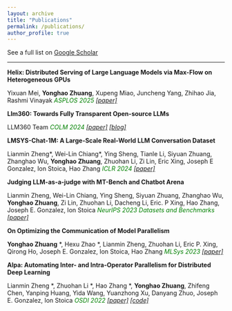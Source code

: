 ```yaml
---
layout: archive
title: "Publications"
permalink: /publications/
author_profile: true
---
```

<script async defer src="https://buttons.github.io/buttons.js"></script>

See a full list on [Google Scholar](https://scholar.google.com/citations?user=oh297TsAAAAJ)

---

**Helix: Distributed Serving of Large Language Models via Max-Flow on Heterogeneous GPUs**

Yixuan Mei, **Yonghao Zhuang**, Xupeng Miao, Juncheng Yang, Zhihao Jia, Rashmi Vinayak
<span style="color:green; font-style:italic">ASPLOS 2025
[[paper]](https://arxiv.org/abs/2406.01566)

**Llm360: Towards Fully Transparent Open-source LLMs**

LLM360 Team
<span style="color:green; font-style:italic">COLM 2024
[[paper]](https://openreview.net/pdf?id=QdWhj0QZFw) [[blog]](https://www.llm360.ai/blog/introducing-llm360-fully-transparent-open-source-llms.html)

**LMSYS-Chat-1M: A Large-Scale Real-World LLM Conversation Dataset**

Lianmin Zheng*, Wei-Lin Chiang*, Ying Sheng, Tianle Li, Siyuan Zhuang, Zhanghao Wu, **Yonghao Zhuang**, Zhuohan Li, Zi Lin, Eric Xing, Joseph E Gonzalez, Ion Stoica, Hao Zhang
<span style="color:green; font-style:italic">ICLR 2024
[[paper]](https://openreview.net/pdf?id=BOfDKxfwt0)

**Judging LLM-as-a-judge with MT-Bench and Chatbot Arena**

Lianmin Zheng, Wei-Lin Chiang, Ying Sheng, Siyuan Zhuang, Zhanghao Wu, **Yonghao Zhuang**, Zi Lin, Zhuohan Li, Dacheng Li, Eric. P Xing, Hao Zhang, Joseph E. Gonzalez, Ion Stoica
<span style="color:green; font-style:italic">NeurIPS 2023 Datasets and Benchmarks
[[paper]](https://arxiv.org/abs/2306.05685)

**On Optimizing the Communication of Model Parallelism**

**Yonghao Zhuang** *, Hexu Zhao *, Lianmin Zheng, Zhuohan Li, Eric P. Xing, Qirong Ho, Joseph E. Gonzalez, Ion Stoica, Hao Zhang
<span style="color:green; font-style:italic">MLSys 2023
[[paper]](https://arxiv.org/abs/2211.05322)

**Alpa: Automating Inter- and Intra-Operator Parallelism for Distributed Deep Learning**

Lianmin Zheng \*, Zhuohan Li \*, Hao Zhang \*, **Yonghao Zhuang**, Zhifeng Chen, Yanping Huang, Yida Wang, Yuanzhong Xu, Danyang Zhuo, Joseph E. Gonzalez, Ion Stoica
<span style="color:green; font-style:italic">OSDI 2022
[[paper]](https://arxiv.org/abs/2201.12023)
[[code]](https://github.com/alpa-projects/alpa)

